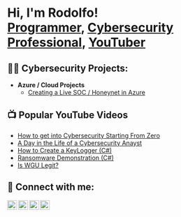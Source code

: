 <h1>Hi, I'm Rodolfo! <br/><a href="https://github.com/joshmadakor1">Programmer</a>, <a href="https://www.linkedin.com/in/joshmadakor/">Cybersecurity Professional</a>, <a href="https://www.youtube.com/c/joshmadakor">YouTuber</a></h1>

<h2>👨‍💻 Cybersecurity Projects:</h2>

- <b>Azure / Cloud Projects</b>
  - [Creating a Live SOC / Honeynet in Azure](https://github.com/thezerodays/Cloud-SOC)

<h2>📺 Popular YouTube Videos</h2>

- [How to get into Cybersecurity Starting From Zero](https://www.youtube.com/watch?v=a83ASGn_V_s)
- [A Day in the Life of a Cybersecurity Anayst](https://www.youtube.com/watch?v=uHy3oM7NnoU)
- [How to Create a KeyLogger (C#)](https://www.youtube.com/watch?v=N-L9hklSlNk)
- [Ransomware Demonstration (C#)](https://www.youtube.com/watch?v=OfvdQeh79s0)
- [Is WGU Legit?](https://www.youtube.com/watch?v=E2MwRWxDBkA)

<h2> 🤳 Connect with me:</h2>

[<img align="left" alt="RodolfoLeal | YouTube" width="22px" src="https://cdn.jsdelivr.net/npm/simple-icons@v3/icons/youtube.svg" />][youtube]
[<img align="left" alt="RodolfoLeal | Twitter" width="22px" src="https://cdn.jsdelivr.net/npm/simple-icons@v3/icons/twitter.svg" />][twitter]
[<img align="left" alt="RodolfoLeal | LinkedIn" width="22px" src="https://cdn.jsdelivr.net/npm/simple-icons@v3/icons/linkedin.svg" />][linkedin]
[<img align="left" alt="RodolfoLeal | Instagram" width="22px" src="https://cdn.jsdelivr.net/npm/simple-icons@v3/icons/instagram.svg" />][instagram]

[twitter]: https://twitter.com/joshmadakor
[youtube]: https://www.youtube.com/c/joshmadakor
[instagram]: https://www.instagram.com/leal_life28/
[linkedin]: https://linkedin.com/in/rodolfo-leal-434a712a0
